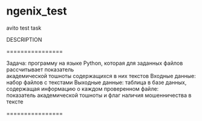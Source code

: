 # ngenix_test
avito test task


DESCRIPTION

================

Задача​: программу   на   языке   Python,   которая   для   заданных   файлов   рассчитывает   показатель  
академической тошноты содержащихся в них текстов 
Входные данные​: набор файлов с текстами 
Выходные   данные:   таблица   в   базе   данных,   содержащая   информацию   о   каждом   проверенном   файле:  
показатель академической тошноты и флаг наличия мошенничества в тексте

================
